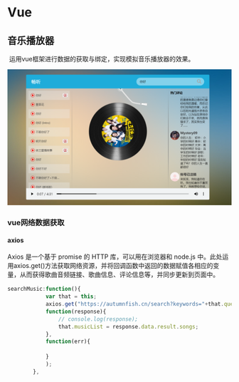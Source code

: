 # Vue



## 音乐播放器

​	运用vue框架进行数据的获取与绑定，实现模拟音乐播放器的效果。

![](\img\音乐播放器结果图.PNG)

### vue网络数据获取

#### axios

Axios 是一个基于 promise 的 HTTP 库，可以用在浏览器和 node.js 中。此处运用axios.get()方法获取网络资源，并将回调函数中返回的数据赋值各相应的变量，从而获得歌曲音频链接、歌曲信息、评论信息等，并同步更新到页面中。

```javascript
searchMusic:function(){
			var that = this;
			axios.get("https://autumnfish.cn/search?keywords="+that.query).then(
			function(response){
				// console.log(response);
				that.musicList = response.data.result.songs;
			},
			function(err){
				
			}
			);
		},
```



